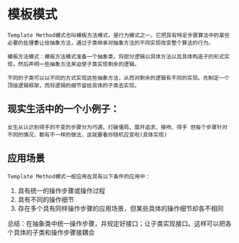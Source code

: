 # 模板模式

    Template Method模式也叫模板方法模式，是行为模式之一，它把具有特定步骤算法中的某些必要的处理委让给抽象方法，通过子类继承对抽象方法的不同实现改变整个算法的行为。

    模板方法模式：模板方法模式准备一个抽象类，将部分逻辑以具体方法以及具体构造子的形式实现，然后声明一些抽象方法来迫使子类实现剩余的逻辑。 

    不同的子类可以以不同的方式实现这些抽象方法，从而对剩余的逻辑有不同的实现。先制定一个顶级逻辑框架，而将逻辑的细节留给具体的子类去实现。 


## 现实生活中的一个小例子：
    女生从认识到得手的不变的步骤分为巧遇、打破僵局、展开追求、接吻、得手 但每个步骤针对不同的情况，都有不一样的做法，这就要看你随机应变啦(具体实现)


## 应用场景

    Template Method模式一般应用在具有以下条件的应用中：

1. 具有统一的操作步骤或操作过程
2. 具有不同的操作细节
3. 存在多个具有同样操作步骤的应用场景，但某些具体的操作细节却各不相同

总结：在抽象类中统一操作步骤，并规定好接口；让子类实现接口。这样可以把各个具体的子类和操作步骤接耦合
